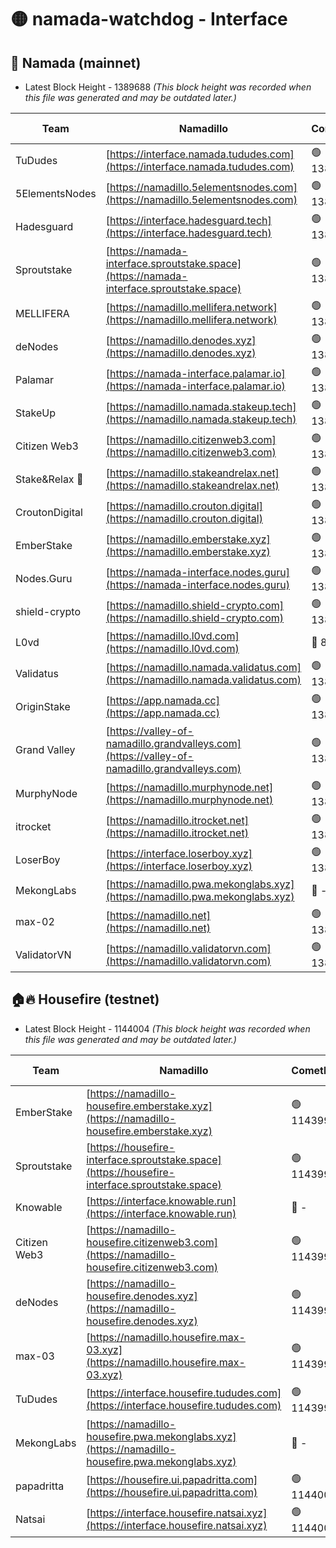 # 🟡 namada-watchdog - Interface

## 🚀 Namada (mainnet)
- Latest Block Height - 1389688 *(This block height was recorded when this file was generated and may be outdated later.)*

| Team | Namadillo | CometBFT | Indexer | MASP Indexer |
|-|-|-|-|-|
| TuDudes | [https://interface.namada.tududes.com](https://interface.namada.tududes.com) | 🟢 1389666 | 🟢 1389666 | 🟢 1389666 |
| 5ElementsNodes | [https://namadillo.5elementsnodes.com](https://namadillo.5elementsnodes.com) | 🟢 1389666 | 🟢 1389666 | 🟢 1389666 |
| Hadesguard | [https://interface.hadesguard.tech](https://interface.hadesguard.tech) | 🟢 1389666 | 🟢 1389666 | 🟢 1389667 |
| Sproutstake | [https://namada-interface.sproutstake.space](https://namada-interface.sproutstake.space) | 🟢 1389667 | 🟢 1389667 | 🟢 1389668 |
| MELLIFERA | [https://namadillo.mellifera.network](https://namadillo.mellifera.network) | 🟢 1389668 | 🟢 1389668 | 🟢 1389668 |
| deNodes | [https://namadillo.denodes.xyz](https://namadillo.denodes.xyz) | 🟢 1389669 | 🟢 1389669 | 🟢 1389669 |
| Palamar | [https://namada-interface.palamar.io](https://namada-interface.palamar.io) | 🟢 1389669 | 🟢 1389669 | 🟢 1389669 |
| StakeUp | [https://namadillo.namada.stakeup.tech](https://namadillo.namada.stakeup.tech) | 🟢 1389670 | 🟢 1389670 | 🟢 1389670 |
| Citizen Web3 | [https://namadillo.citizenweb3.com](https://namadillo.citizenweb3.com) | 🟢 1389670 | 🟢 1389670 | 🟢 1389670 |
| Stake&Relax 🦥 | [https://namadillo.stakeandrelax.net](https://namadillo.stakeandrelax.net) | 🟢 1389671 | 🟢 1389671 | 🟢 1389672 |
| CroutonDigital | [https://namadillo.crouton.digital](https://namadillo.crouton.digital) | 🟢 1389673 | 🔴 1338918 | 🟢 1389672 |
| EmberStake | [https://namadillo.emberstake.xyz](https://namadillo.emberstake.xyz) | 🟢 1389673 | 🟢 1389673 | 🟢 1389673 |
| Nodes.Guru | [https://namada-interface.nodes.guru](https://namada-interface.nodes.guru) | 🟢 1389673 | 🟢 1389673 | 🟢 1389673 |
| shield-crypto | [https://namadillo.shield-crypto.com](https://namadillo.shield-crypto.com) | 🟢 1389674 | 🔴 1371495 | 🟢 1389673 |
| L0vd | [https://namadillo.l0vd.com](https://namadillo.l0vd.com) | 🔴 894059 | 🔴 1269187 | 🔴 894059 |
| Validatus | [https://namadillo.namada.validatus.com](https://namadillo.namada.validatus.com) | 🟢 1389675 | 🔴 1338199 | 🟢 1389675 |
| OriginStake | [https://app.namada.cc](https://app.namada.cc) | 🟢 1389676 | 🟢 1389675 | 🟢 1389675 |
| Grand Valley | [https://valley-of-namadillo.grandvalleys.com](https://valley-of-namadillo.grandvalleys.com) | 🟢 1389676 | 🟢 1389676 | 🟢 1389676 |
| MurphyNode | [https://namadillo.murphynode.net](https://namadillo.murphynode.net) | 🟢 1389676 | 🟢 1389676 | 🔴 - |
| itrocket | [https://namadillo.itrocket.net](https://namadillo.itrocket.net) | 🟢 1389677 | 🔴 1339267 | 🟢 1389677 |
| LoserBoy | [https://interface.loserboy.xyz](https://interface.loserboy.xyz) | 🟢 1389677 | 🟢 1389677 | 🔴 - |
| MekongLabs | [https://namadillo.pwa.mekonglabs.xyz](https://namadillo.pwa.mekonglabs.xyz) | 🔴 - | 🔴 - | 🔴 - |
| max-02 | [https://namadillo.net](https://namadillo.net) | 🟢 1389687 | 🟢 1389687 | 🟢 1389687 |
| ValidatorVN | [https://namadillo.validatorvn.com](https://namadillo.validatorvn.com) | 🟢 1389688 | 🟢 1389688 | 🟢 1389687 |

## 🏠🔥 Housefire (testnet)
- Latest Block Height - 1144004 *(This block height was recorded when this file was generated and may be outdated later.)*

| Team | Namadillo | CometBFT | Indexer | MASP Indexer |
|-|-|-|-|-|
| EmberStake | [https://namadillo-housefire.emberstake.xyz](https://namadillo-housefire.emberstake.xyz) | 🟢 1143995 | 🟢 1143995 | 🔴 1083022 |
| Sproutstake | [https://housefire-interface.sproutstake.space](https://housefire-interface.sproutstake.space) | 🟢 1143996 | 🟢 1143996 | 🟢 1143995 |
| Knowable | [https://interface.knowable.run](https://interface.knowable.run) | 🔴 - | 🔴 - | 🔴 - |
| Citizen Web3 | [https://namadillo-housefire.citizenweb3.com](https://namadillo-housefire.citizenweb3.com) | 🟢 1143996 | 🟢 1143996 | 🔴 - |
| deNodes | [https://namadillo-housefire.denodes.xyz](https://namadillo-housefire.denodes.xyz) | 🟢 1143998 | 🟢 1143998 | 🟢 1143998 |
| max-03 | [https://namadillo.housefire.max-03.xyz](https://namadillo.housefire.max-03.xyz) | 🟢 1143999 | 🟢 1143999 | 🟢 1143999 |
| TuDudes | [https://interface.housefire.tududes.com](https://interface.housefire.tududes.com) | 🟢 1143999 | 🟢 1143999 | 🟢 1143999 |
| MekongLabs | [https://namadillo-housefire.pwa.mekonglabs.xyz](https://namadillo-housefire.pwa.mekonglabs.xyz) | 🔴 - | 🔴 - | 🔴 - |
| papadritta | [https://housefire.ui.papadritta.com](https://housefire.ui.papadritta.com) | 🟢 1144003 | 🔴 972185 | 🔴 1083022 |
| Natsai | [https://interface.housefire.natsai.xyz](https://interface.housefire.natsai.xyz) | 🟢 1144004 | 🟢 1144004 | 🟢 1144004 |

